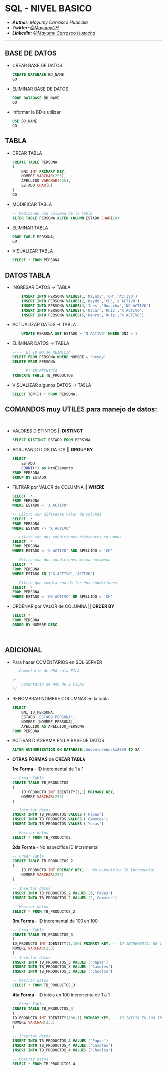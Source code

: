 # SQL - NIVEL BASICO

- ***Author:*** *Mayumy Carrasco Huaccha*
- ***Twitter:*** *[@MayumyCH](https://twitter.com/MayumyCH)*
- ***Linkedin:*** *[@Mayumy Carrasco Huaccha](https://www.linkedin.com/in/heydy-mayumy-carrasco-huaccha/)*

---

## **BASE DE DATOS**

- CREAR BASE DE DATOS

    ```sql
    CREATE DATABASE BD_NAME
    GO
    ```

- ELIMINAR BASE DE DATOS

    ```sql
    DROP DATABASE BD_NAME
    GO
    ```

- Informar la BD a utilizar

    ```sql
    USE BD_NAME
    GO
    ```

## **TABLA**

- CREAR TABLA

    ```sql
    CREATE TABLE PERSONA
    (
        DNI INT PRIMARY KEY,
        NOMBRE VARCHAR(255),
        APELLIDO VARCHAR(255),
        ESTADO CHAR(6)
    )
    GO
    ```

- MODIFICAR TABLA
    ```sql
    -- Modicando una columna de la tabla
    ALTER TABLE PERSONA ALTER COLUMN ESTADO CHAR(10)
    ```
    

- ELIMINAR TABLA

    ```sql
    DROP TABLE PERSONA;
    GO
    ```

- VISUALIZAR TABLA 
    ```sql
    SELECT * FROM PERSONA
    ```

## **DATOS TABLA**

- INGRESAR DATOS -> TABLA
    ```sql
        INSERT INTO PERSONA VALUES(1,'Mayumy','CH','ACTIVO')
        INSERT INTO PERSONA VALUES(2,'Heydy','CH','X ACTIVO')
        INSERT INTO PERSONA VALUES(3,'Ines','Huaccha','NO ACTIVO')
        INSERT INTO PERSONA VALUES(4,'Oscar','Ruiz','X ACTIVO')
        INSERT INTO PERSONA VALUES(5,'Henry','Ruiz','X ACTIVO')
    ```

- ACTUALIZAR DATOS -> TABLA
    ```sql
        UPDATE PERSONA SET ESTADO = 'N ACTIVO' WHERE DNI = 1
    ```


- ELIMINAR DATOS -> TABLA
    ```sql
    ----  El ID NO se REINICIA
    DELETE FROM PERSONA WHERE NOMBRE = 'Heydy'
    DELETE FROM PERSONA 

    ----  El ID REINICIA
    TRUNCATE TABLE TB_PRODUCTOS
    ```

- VISUALIZAR algunos DATOS -> TABLA
    ```sql
    SELECT TOP(2) * FROM PERSONA;
    ```


## **COMANDOS** muy **UTILES** para **manejo de datos**:
<br>

- VALORES DISTINTOS || **DISTINCT**
    ```sql
    SELECT DISTINCT ESTADO FROM PERSONA
    ```

- AGRUPANDO LOS DATOS || **GROUP BY**

    ```sql
    SELECT 
        ESTADO, 
        COUNT(*) as NroElemento
    FROM PERSONA
    GROUP BY ESTADO
    ```

- FILTRAR por VALOR de COLUMNA  || **WHERE**
    ```sql
    SELECT  *
    FROM PERSONA
    WHERE ESTADO = 'X ACTIVO' 

    -- Filtro con diferente valor de columna
    SELECT  *
    FROM PERSONA
    WHERE ESTADO <> 'X ACTIVO' 

    -- Filtro con dos condiciones diferentes columnas
    SELECT  *
    FROM PERSONA
    WHERE ESTADO = 'X ACTIVO' AND APELLIDO = 'CH'

    -- Filtro con dos condiciones misma columnas
    SELECT  *
    FROM PERSONA
    WHERE ESTADO IN ('X ACTIVO','ACTIVO')

    -- Filtro que cumpla una de las dos condiciones
    SELECT  *
    FROM PERSONA
    WHERE ESTADO = 'NO ACTIVO' OR APELLIDO = 'CH'

    ```

- ORDENAR por VALOR de COLUMNA  || **ORDER BY**
    ```sql
    SELECT *
    FROM PERSONA
    ORDER BY NOMBRE DESC
    ```

<br>

## **ADICIONAL**

- Para hacer COMENTARIOS en SQL-SERVER
    ```sql 
    -- Comentario de UNA sola FILA

    /* 
        Comentario de MAS de 2 FILAS 
    */
    ```

- RENOMBRAR NOMBRE COLUMNAS en la tabla
    ```sql
    SELECT
        DNI ID_PERSONA,
        ESTADO 'ESTADO PERSONA',
        NOMBRE [NOMBRE_PERSONA],
        APELLIDO AS APELLIDO_PERSONA
    FROM PERSONA
    ```


- ACTIVAR DIAGRAMA EN LA BASE DE DATOS
    ```sql
    ALTER AUTHORIZATION ON DATABASE::AdventureWorks2019 TO SA
    ```

- **OTRAS FORMAS** de **CREAR TABLA**

    **1ra Forma** - ID incremental de 1 a 1

    ```sql
    -- Crear Tabla
    CREATE TABLE TB_PRODUCTOS
    (
        ID_PRODUCTO INT IDENTITY(1,1) PRIMARY KEY,
        NOMBRE VARCHAR(255)
    )

    -- Insertar datos
    INSERT INTO TB_PRODUCTOS VALUES ('Papas')
    INSERT INTO TB_PRODUCTOS VALUES ('Camotes')
    INSERT INTO TB_PRODUCTOS VALUES ('Yucas')

    -- Mostrar datos
    SELECT * FROM TB_PRODUCTOS
    ```

    **2da Forma** - No especifica ID Incremental

    ```sql
    -- Crear Tabla
    CREATE TABLE TB_PRODUCTOS_2
    (
        ID_PRODUCTO INT PRIMARY KEY, -- No especifica ID Incremental
        NOMBRE VARCHAR(255)
    )

    -- Insertar datos
    INSERT INTO TB_PRODUCTOS_2 VALUES (1,'Papas')
    INSERT INTO TB_PRODUCTOS_2 VALUES (2,'Camotes')

    -- Mostrar datos
    SELECT * FROM TB_PRODUCTOS_2
    ```

    **3ra Forma** - ID incremental de 100 en 100

    ```sql
    -- Crear Tabla 
    CREATE TABLE TB_PRODUCTOS_3
    (
    ID_PRODUCTO INT IDENTITY(1,100) PRIMARY KEY, -- ID INCREMENTAL DE 100 EN 100
    NOMBRE VARCHAR(255)
    )
    -- Insertar datos
    INSERT INTO TB_PRODUCTOS_3 VALUES ('Papas')
    INSERT INTO TB_PRODUCTOS_3 VALUES ('Camotes')
    INSERT INTO TB_PRODUCTOS_3 VALUES ('Choclos')

    -- Mostrar datos
    SELECT * FROM TB_PRODUCTOS_3
    ```

    **4ta Forma** - ID inicia en 100 incrementa de 1 a 1

    ```sql
    -- Crear Tabla
    CREATE TABLE TB_PRODUCTOS_4
    (
    ID_PRODUCTO INT IDENTITY(100,1) PRIMARY KEY, -- ID INICIA EN 100 INCREMENTO 1
    NOMBRE VARCHAR(255)
    )

    -- Insertar datos
    INSERT INTO TB_PRODUCTOS_4 VALUES ('Papas')
    INSERT INTO TB_PRODUCTOS_4 VALUES ('Camotes')
    INSERT INTO TB_PRODUCTOS_4 VALUES ('Choclos')

    -- Mostrar datos
    SELECT * FROM TB_PRODUCTOS_4
    ```
